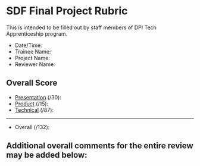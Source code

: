 # SDF Final Project Rubric
This is intended to be filled out by staff members of DPI Tech Apprenticeship program.

- Date/Time:
- Trainee Name:
- Project Name:
- Reviewer Name:

## Overall Score
- [Presentation](./presentation.md) (/30):
- [Product](./product.md) (/15):
- [Technical](./technical.md) (/87):
---
- Overall (/132):

## Additional overall comments for the entire review may be added below:
